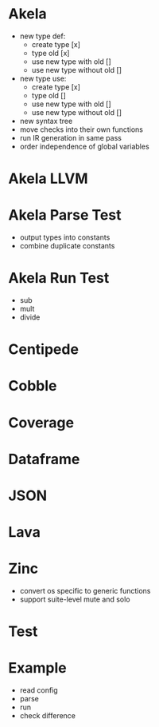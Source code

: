 # Akela
* new type def:
  * create type [x]
  * type old [x]
  * use new type with old []
  * use new type without old []
* new type use:
  * create type [x]
  * type old []
  * use new type with old []
  * use new type without old []
* new syntax tree
* move checks into their own functions
* run IR generation in same pass
* order independence of global variables

# Akela LLVM

# Akela Parse Test
* output types into constants
* combine duplicate constants

# Akela Run Test
* sub
* mult
* divide

# Centipede

# Cobble

# Coverage

# Dataframe

# JSON

# Lava

# Zinc
* convert os specific to generic functions
* support suite-level mute and solo

# Test

# Example
* read config
* parse
* run
* check difference
